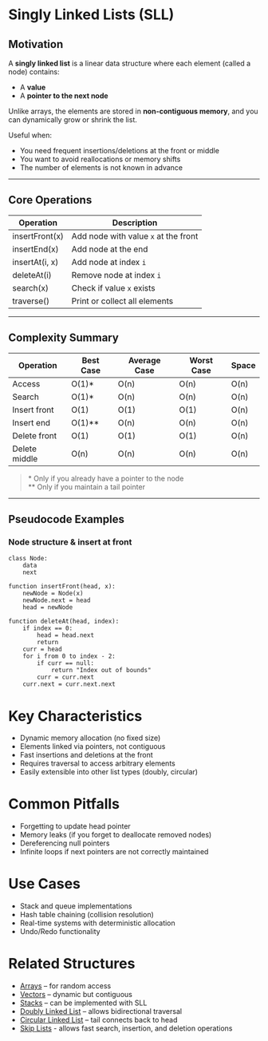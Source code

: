 # Singly Linked Lists (SLL)

## Motivation

A **singly linked list** is a linear data structure where each element (called a node) contains:
- A **value**
- A **pointer to the next node**

Unlike arrays, the elements are stored in **non-contiguous memory**, and you can dynamically grow or shrink the list.

Useful when:
- You need frequent insertions/deletions at the front or middle
- You want to avoid reallocations or memory shifts
- The number of elements is not known in advance

---

## Core Operations

| Operation        | Description                           |
|------------------|---------------------------------------|
| insertFront(x)   | Add node with value `x` at the front |
| insertEnd(x)     | Add node at the end                  |
| insertAt(i, x)   | Add node at index `i`                |
| deleteAt(i)      | Remove node at index `i`             |
| search(x)        | Check if value `x` exists            |
| traverse()       | Print or collect all elements        |

---

## Complexity Summary

| Operation     | Best Case | Average Case | Worst Case | Space |
|---------------|-----------|--------------|------------|--------|
| Access        | O(1)\*     | O(n)         | O(n)       | O(n)   |
| Search        | O(1)\*     | O(n)         | O(n)       | O(n)   |
| Insert front  | O(1)      | O(1)         | O(1)       | O(n)   |
| Insert end    | O(1)\*\*   | O(n)         | O(n)       | O(n)   |
| Delete front  | O(1)      | O(1)         | O(1)       | O(n)   |
| Delete middle | O(n)      | O(n)         | O(n)       | O(n)   |

> \* Only if you already have a pointer to the node  
> \*\* Only if you maintain a tail pointer

---

## Pseudocode Examples

### Node structure & insert at front

```pseudo
class Node:
    data
    next

function insertFront(head, x):
    newNode = Node(x)
    newNode.next = head
    head = newNode

function deleteAt(head, index):
    if index == 0:
        head = head.next
        return
    curr = head
    for i from 0 to index - 2:
        if curr == null:
            return "Index out of bounds"
        curr = curr.next
    curr.next = curr.next.next
```

# Key Characteristics
- Dynamic memory allocation (no fixed size)
- Elements linked via pointers, not contiguous
- Fast insertions and deletions at the front
- Requires traversal to access arbitrary elements
- Easily extensible into other list types (doubly, circular)

# Common Pitfalls
- Forgetting to update head pointer
- Memory leaks (if you forget to deallocate removed nodes)
- Dereferencing null pointers
- Infinite loops if next pointers are not correctly maintained

# Use Cases
- Stack and queue implementations
- Hash table chaining (collision resolution)
- Real-time systems with deterministic allocation
- Undo/Redo functionality

# Related Structures
- [Arrays](01_Arrays.md) – for random access
- [Vectors](02_Vectors.md) – dynamic but contiguous
- [Stacks](03_Stacks.md) – can be implemented with SLL
- [Doubly Linked List](07_DoublyLinkedLists.md) – allows bidirectional traversal
- [Circular Linked List](08_CircularLinkedLists.md) – tail connects back to head
- [Skip Lists](09_SkipLists.md) - allows fast search, insertion, and deletion operations